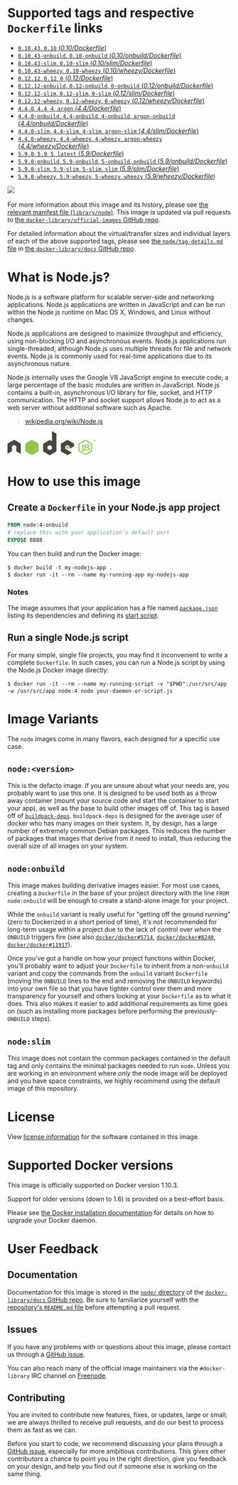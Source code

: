 # Supported tags and respective `Dockerfile` links

-	[`0.10.43`, `0.10` (*0.10/Dockerfile*)](https://github.com/nodejs/docker-node/blob/03d0a92fc4a52087d3bd414b49a977325a7ac4ff/0.10/Dockerfile)
-	[`0.10.43-onbuild`, `0.10-onbuild` (*0.10/onbuild/Dockerfile*)](https://github.com/nodejs/docker-node/blob/03d0a92fc4a52087d3bd414b49a977325a7ac4ff/0.10/onbuild/Dockerfile)
-	[`0.10.43-slim`, `0.10-slim` (*0.10/slim/Dockerfile*)](https://github.com/nodejs/docker-node/blob/03d0a92fc4a52087d3bd414b49a977325a7ac4ff/0.10/slim/Dockerfile)
-	[`0.10.43-wheezy`, `0.10-wheezy` (*0.10/wheezy/Dockerfile*)](https://github.com/nodejs/docker-node/blob/03d0a92fc4a52087d3bd414b49a977325a7ac4ff/0.10/wheezy/Dockerfile)
-	[`0.12.12`, `0.12`, `0` (*0.12/Dockerfile*)](https://github.com/nodejs/docker-node/blob/bbdb1dc2ed5e1a0e57ec9d59f9a0cbdd104ff090/0.12/Dockerfile)
-	[`0.12.12-onbuild`, `0.12-onbuild`, `0-onbuild` (*0.12/onbuild/Dockerfile*)](https://github.com/nodejs/docker-node/blob/bbdb1dc2ed5e1a0e57ec9d59f9a0cbdd104ff090/0.12/onbuild/Dockerfile)
-	[`0.12.12-slim`, `0.12-slim`, `0-slim` (*0.12/slim/Dockerfile*)](https://github.com/nodejs/docker-node/blob/bbdb1dc2ed5e1a0e57ec9d59f9a0cbdd104ff090/0.12/slim/Dockerfile)
-	[`0.12.12-wheezy`, `0.12-wheezy`, `0-wheezy` (*0.12/wheezy/Dockerfile*)](https://github.com/nodejs/docker-node/blob/bbdb1dc2ed5e1a0e57ec9d59f9a0cbdd104ff090/0.12/wheezy/Dockerfile)
-	[`4.4.0`, `4.4`, `4`, `argon` (*4.4/Dockerfile*)](https://github.com/nodejs/docker-node/blob/12b7be1a82f2366a798c618f40c0a2402dd5b509/4.4/Dockerfile)
-	[`4.4.0-onbuild`, `4.4-onbuild`, `4-onbuild`, `argon-onbuild` (*4.4/onbuild/Dockerfile*)](https://github.com/nodejs/docker-node/blob/12b7be1a82f2366a798c618f40c0a2402dd5b509/4.4/onbuild/Dockerfile)
-	[`4.4.0-slim`, `4.4-slim`, `4-slim`, `argon-slim` (*4.4/slim/Dockerfile*)](https://github.com/nodejs/docker-node/blob/12b7be1a82f2366a798c618f40c0a2402dd5b509/4.4/slim/Dockerfile)
-	[`4.4.0-wheezy`, `4.4-wheezy`, `4-wheezy`, `argon-wheezy` (*4.4/wheezy/Dockerfile*)](https://github.com/nodejs/docker-node/blob/12b7be1a82f2366a798c618f40c0a2402dd5b509/4.4/wheezy/Dockerfile)
-	[`5.9.0`, `5.9`, `5`, `latest` (*5.9/Dockerfile*)](https://github.com/nodejs/docker-node/blob/c415d0802c101079f10e1da3518d2555e4b03013/5.9/Dockerfile)
-	[`5.9.0-onbuild`, `5.9-onbuild`, `5-onbuild`, `onbuild` (*5.9/onbuild/Dockerfile*)](https://github.com/nodejs/docker-node/blob/c415d0802c101079f10e1da3518d2555e4b03013/5.9/onbuild/Dockerfile)
-	[`5.9.0-slim`, `5.9-slim`, `5-slim`, `slim` (*5.9/slim/Dockerfile*)](https://github.com/nodejs/docker-node/blob/c415d0802c101079f10e1da3518d2555e4b03013/5.9/slim/Dockerfile)
-	[`5.9.0-wheezy`, `5.9-wheezy`, `5-wheezy`, `wheezy` (*5.9/wheezy/Dockerfile*)](https://github.com/nodejs/docker-node/blob/c415d0802c101079f10e1da3518d2555e4b03013/5.9/wheezy/Dockerfile)

[![](https://badge.imagelayers.io/node:latest.svg)](https://imagelayers.io/?images=node:0.10.43,node:0.10.43-onbuild,node:0.10.43-slim,node:0.10.43-wheezy,node:0.12.12,node:0.12.12-onbuild,node:0.12.12-slim,node:0.12.12-wheezy,node:4.4.0,node:4.4.0-onbuild,node:4.4.0-slim,node:4.4.0-wheezy,node:5.9.0,node:5.9.0-onbuild,node:5.9.0-slim,node:5.9.0-wheezy)

For more information about this image and its history, please see [the relevant manifest file (`library/node`)](https://github.com/docker-library/official-images/blob/master/library/node). This image is updated via pull requests to [the `docker-library/official-images` GitHub repo](https://github.com/docker-library/official-images).

For detailed information about the virtual/transfer sizes and individual layers of each of the above supported tags, please see [the `node/tag-details.md` file](https://github.com/docker-library/docs/blob/master/node/tag-details.md) in [the `docker-library/docs` GitHub repo](https://github.com/docker-library/docs).

# What is Node.js?

Node.js is a software platform for scalable server-side and networking applications. Node.js applications are written in JavaScript and can be run within the Node.js runtime on Mac OS X, Windows, and Linux without changes.

Node.js applications are designed to maximize throughput and efficiency, using non-blocking I/O and asynchronous events. Node.js applications run single-threaded, although Node.js uses multiple threads for file and network events. Node.js is commonly used for real-time applications due to its asynchronous nature.

Node.js internally uses the Google V8 JavaScript engine to execute code; a large percentage of the basic modules are written in JavaScript. Node.js contains a built-in, asynchronous I/O library for file, socket, and HTTP communication. The HTTP and socket support allows Node.js to act as a web server without additional software such as Apache.

> [wikipedia.org/wiki/Node.js](https://en.wikipedia.org/wiki/Node.js)

![logo](https://raw.githubusercontent.com/docker-library/docs/01c12653951b2fe592c1f93a13b4e289ada0e3a1/node/logo.png)

# How to use this image

## Create a `Dockerfile` in your Node.js app project

```dockerfile
FROM node:4-onbuild
# replace this with your application's default port
EXPOSE 8888
```

You can then build and run the Docker image:

```console
$ docker build -t my-nodejs-app .
$ docker run -it --rm --name my-running-app my-nodejs-app
```

### Notes

The image assumes that your application has a file named [`package.json`](https://docs.npmjs.com/files/package.json) listing its dependencies and defining its [start script](https://docs.npmjs.com/misc/scripts#default-values).

## Run a single Node.js script

For many simple, single file projects, you may find it inconvenient to write a complete `Dockerfile`. In such cases, you can run a Node.js script by using the Node.js Docker image directly:

```console
$ docker run -it --rm --name my-running-script -v "$PWD":/usr/src/app -w /usr/src/app node:4 node your-daemon-or-script.js
```

# Image Variants

The `node` images come in many flavors, each designed for a specific use case.

## `node:<version>`

This is the defacto image. If you are unsure about what your needs are, you probably want to use this one. It is designed to be used both as a throw away container (mount your source code and start the container to start your app), as well as the base to build other images off of. This tag is based off of [`buildpack-deps`](https://registry.hub.docker.com/_/buildpack-deps/). `buildpack-deps` is designed for the average user of docker who has many images on their system. It, by design, has a large number of extremely common Debian packages. This reduces the number of packages that images that derive from it need to install, thus reducing the overall size of all images on your system.

## `node:onbuild`

This image makes building derivative images easier. For most use cases, creating a `Dockerfile` in the base of your project directory with the line `FROM node:onbuild` will be enough to create a stand-alone image for your project.

While the `onbuild` variant is really useful for "getting off the ground running" (zero to Dockerized in a short period of time), it's not recommended for long-term usage within a project due to the lack of control over *when* the `ONBUILD` triggers fire (see also [`docker/docker#5714`](https://github.com/docker/docker/issues/5714), [`docker/docker#8240`](https://github.com/docker/docker/issues/8240), [`docker/docker#11917`](https://github.com/docker/docker/issues/11917)).

Once you've got a handle on how your project functions within Docker, you'll probably want to adjust your `Dockerfile` to inherit from a non-`onbuild` variant and copy the commands from the `onbuild` variant `Dockerfile` (moving the `ONBUILD` lines to the end and removing the `ONBUILD` keywords) into your own file so that you have tighter control over them and more transparency for yourself and others looking at your `Dockerfile` as to what it does. This also makes it easier to add additional requirements as time goes on (such as installing more packages before performing the previously-`ONBUILD` steps).

## `node:slim`

This image does not contain the common packages contained in the default tag and only contains the minimal packages needed to run `node`. Unless you are working in an environment where *only* the node image will be deployed and you have space constraints, we highly recommend using the default image of this repository.

# License

View [license information](https://github.com/joyent/node/blob/master/LICENSE) for the software contained in this image.

# Supported Docker versions

This image is officially supported on Docker version 1.10.3.

Support for older versions (down to 1.6) is provided on a best-effort basis.

Please see [the Docker installation documentation](https://docs.docker.com/installation/) for details on how to upgrade your Docker daemon.

# User Feedback

## Documentation

Documentation for this image is stored in the [`node/` directory](https://github.com/docker-library/docs/tree/master/node) of the [`docker-library/docs` GitHub repo](https://github.com/docker-library/docs). Be sure to familiarize yourself with the [repository's `README.md` file](https://github.com/docker-library/docs/blob/master/README.md) before attempting a pull request.

## Issues

If you have any problems with or questions about this image, please contact us through a [GitHub issue](https://github.com/nodejs/docker-node/issues).

You can also reach many of the official image maintainers via the `#docker-library` IRC channel on [Freenode](https://freenode.net).

## Contributing

You are invited to contribute new features, fixes, or updates, large or small; we are always thrilled to receive pull requests, and do our best to process them as fast as we can.

Before you start to code, we recommend discussing your plans through a [GitHub issue](https://github.com/nodejs/docker-node/issues), especially for more ambitious contributions. This gives other contributors a chance to point you in the right direction, give you feedback on your design, and help you find out if someone else is working on the same thing.
